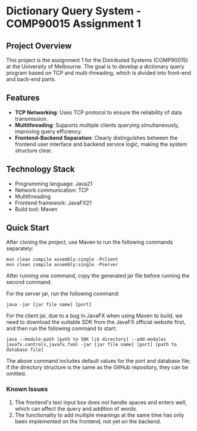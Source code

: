 # Dictionary Query System - COMP90015 Assignment 1

## Project Overview
This project is the assignment 1 for the Distributed Systems (COMP90015) at the University of Melbourne. The goal is to develop a dictionary query program based on TCP and multi-threading, which is divided into front-end and back-end parts.

## Features
- **TCP Networking**: Uses TCP protocol to ensure the reliability of data transmission.
- **Multithreading**: Supports multiple clients querying simultaneously, improving query efficiency.
- **Frontend-Backend Separation**: Clearly distinguishes between the frontend user interface and backend service logic, making the system structure clear.

## Technology Stack
- Programming language: Java21
- Network communication: TCP
- Multithreading
- Frontend framework: JavaFX21
- Build tool: Maven
  
## Quick Start
After cloning the project, use Maven to run the following commands separately:
```
mvn clean compile assembly:single -Pclient
mvn clean compile assembly:single -Pserver
```
After running one command, copy the generated jar file before running the second command.

For the server jar, run the following command:
```
java -jar [jar file name] [port]
```
For the client jar, due to a bug in JavaFX when using Maven to build, we need to download the suitable SDK from the JavaFX official website first, and then run the following command to start:
```
java --module-path [path to SDK lib directory] --add-modules javafx.controls,javafx.fxml -jar [jar file name] [port] [path to database file]
```
The above command includes default values for the port and database file; if the directory structure is the same as the GitHub repository, they can be omitted.

### Known Issues
1. The frontend's text input box does not handle spaces and enters well, which can affect the query and addition of words.
2. The functionality to add multiple meanings at the same time has only been implemented on the frontend, not yet on the backend.

